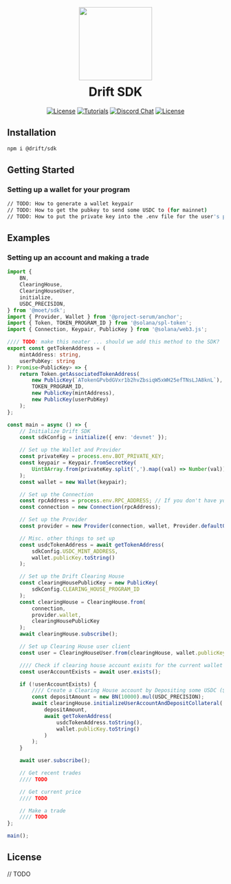 <div align="center">
  <img height="170x" src="https://uploads-ssl.webflow.com/611580035ad59b20437eb024/616f97a42f5637c4517d0193_Logo%20(1)%20(1).png" />

  <h1 style="margin-top:10px;">Drift SDK</h1>

  <p>
  <!-- // todo -->
    <a href="https://opensource.org/licenses/Apache-2.0"><img alt="License" src="https://img.shields.io/npm/v/@drift/sdk" /></a>
    <!-- // todo -->
    <a href="https://sdk.drift.trade"><img alt="Tutorials" src="https://img.shields.io/badge/docs-tutorials-blueviolet" /></a>
    <a href="https://discord.com/channels/849494028176588802/878700556904980500"><img alt="Discord Chat" src="https://img.shields.io/discord/889577356681945098?color=blueviolet" /></a>
    <!-- // todo -->
    <a href="https://opensource.org/licenses/Apache-2.0"><img alt="License" src="https://img.shields.io/github/license/project-serum/anchor?color=blueviolet" /></a>
  </p>
</div>

## Installation

```bash
npm i @drift/sdk 
```

## Getting Started

### Setting up a wallet for your program
```bash
// TODO: How to generate a wallet keypair
// TODO: How to get the pubkey to send some USDC to (for mainnet)
// TODO: How to put the private key into the .env file for the user's program
```

## Examples
### Setting up an account and making a trade

```typescript
import {
	BN,
	ClearingHouse,
	ClearingHouseUser,
	initialize,
	USDC_PRECISION,
} from '@moet/sdk';
import { Provider, Wallet } from '@project-serum/anchor';
import { Token, TOKEN_PROGRAM_ID } from '@solana/spl-token';
import { Connection, Keypair, PublicKey } from '@solana/web3.js';

//// TODO: make this neater ... should we add this method to the SDK?
export const getTokenAddress = (
	mintAddress: string,
	userPubKey: string
): Promise<PublicKey> => {
	return Token.getAssociatedTokenAddress(
		new PublicKey(`ATokenGPvbdGVxr1b2hvZbsiqW5xWH25efTNsLJA8knL`),
		TOKEN_PROGRAM_ID,
		new PublicKey(mintAddress),
		new PublicKey(userPubKey)
	);
};

const main = async () => {
	// Initialize Drift SDK
	const sdkConfig = initialize({ env: 'devnet' });

	// Set up the Wallet and Provider
	const privateKey = process.env.BOT_PRIVATE_KEY;
	const keypair = Keypair.fromSecretKey(
		Uint8Array.from(privateKey.split(',').map((val) => Number(val)))
	);
	const wallet = new Wallet(keypair);

	// Set up the Connection
	const rpcAddress = process.env.RPC_ADDRESS; // If you don't have your own RPC, you can use: https://api.devnet.solana.com for devnet or https://api.mainnet-beta.solana.com for mainnet instead
	const connection = new Connection(rpcAddress);

	// Set up the Provider
	const provider = new Provider(connection, wallet, Provider.defaultOptions());

	// Misc. other things to set up
	const usdcTokenAddress = await getTokenAddress(
		sdkConfig.USDC_MINT_ADDRESS,
		wallet.publicKey.toString()
	);

	// Set up the Drift Clearing House
	const clearingHousePublicKey = new PublicKey(
		sdkConfig.CLEARING_HOUSE_PROGRAM_ID
	);
	const clearingHouse = ClearingHouse.from(
		connection,
		provider.wallet,
		clearingHousePublicKey
	);
	await clearingHouse.subscribe();

	// Set up Clearing House user client
	const user = ClearingHouseUser.from(clearingHouse, wallet.publicKey);

	//// Check if clearing house account exists for the current wallet
	const userAccountExists = await user.exists();

	if (!userAccountExists) {
		//// Create a Clearing House account by Depositing some USDC ($10,000 in this case)
		const depositAmount = new BN(10000).mul(USDC_PRECISION);
		await clearingHouse.initializeUserAccountAndDepositCollateral(
			depositAmount,
			await getTokenAddress(
				usdcTokenAddress.toString(),
				wallet.publicKey.toString()
			)
		);
	}

	await user.subscribe();

	// Get recent trades
    //// TODO

	// Get current price
    //// TODO

	// Make a trade
	//// TODO
};

main();
```

## License
// TODO